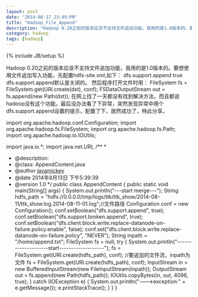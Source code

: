 ```yaml
---
layout: post
date: "2014-08-17 23:49:PM"
title: "Hadoop_File_Append"
description: "Hadoop 0.20之前的版本应该不支持文件追加功能，我用的是1.0版本的。要想使用文件追加写入功能，先配置hdfs-site.xml。"
category: hadoop
tags: [hadoop]
---
```

{% include JB/setup %}

Hadoop 0.20之前的版本应该不支持文件追加功能，我用的是1.0版本的。要想使用文件追加写入功能，先配置hdfs-site.xml,如下：
     <property>
        <name>dfs.support.append</name>
        <value>true</value>
     </property>
dfs.support.append默认是关闭的。
然后程序打开文件时用：
FileSystem fs = FileSystem.get(URI.create(dst), conf);
FSDataOutputStream out = fs.append(new Path(dst));
在网上找了一天都没有找到解决方法，而且都说hadoop没有这个功能。最后没办法看了下异常，突然发现异常中用个dfs.support.append设置的提示，配置了下，居然成功了，特此分享。



import org.apache.hadoop.conf.Configuration; 
import org.apache.hadoop.fs.FileSystem; 
import org.apache.hadoop.fs.Path; 
import org.apache.hadoop.io.IOUtils; 

import java.io.*; 
import java.net.URI; 
/** 
* 
* @description: 
* @class: AppendContent.java 
* @author <a href="mailto:javamickey@163.com">javamickey</a> 
* @date 2014年8月13日 下午5:39:39 
* @version 1.0 
*/ 
public class AppendContent { 
public static void main(String[] args) { 
	System.out.println("---start merge---"); 
	String hdfs_path = "hdfs://0.0.0.0/tmp/logs/ttk/ttk_show/2014-08-11/ttk_show.log.2014-08-11-01.log";//文件路径 
	Configuration conf = new Configuration(); 
	conf.setBoolean("dfs.support.append", true); 
	conf.setBoolean("dfs.support.broken.append", true); 
	conf.setBoolean("dfs.client.block.write.replace-datanode-on-failure.policy.enable", false); 
	conf.set("dfs.client.block.write.replace-datanode-on-failure.policy", "NEVER"); 
	String inpath = "/home/append.txt"; 
	FileSystem fs = null; 
try { 
	System.out.println("--------------------start-------------------"); 
	fs = FileSystem.get(URI.create(hdfs_path), conf); 
	//要追加的文件流，inpath为文件 
	fs = FileSystem.get(URI.create(hdfs_path), conf); 
	InputStream in = new BufferedInputStream(new FileInputStream(inpath)); 
	OutputStream out = fs.append(new Path(hdfs_path)); 
	IOUtils.copyBytes(in, out, 4096, true); 
} catch (IOException e) { 
	System.out.println("--->exception:" + e.getMessage()); 
	e.printStackTrace(); 
} 
} 
}